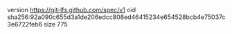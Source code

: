 version https://git-lfs.github.com/spec/v1
oid sha256:92a090c655d3a1de206edcc808ed46415234e654528bcb4e75037c3e6722feb6
size 775
